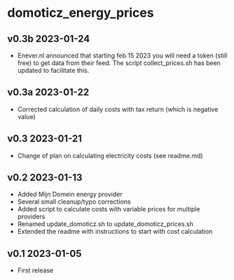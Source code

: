 # domoticz_energy_prices 

## v0.3b  2023-01-24
 - Enever.nl announced that starting feb 15 2023 you will need a token (still free) to get data from their feed. The script collect_prices.sh has been updated to facilitate this.

## v0.3a  2023-01-22
- Corrected calculation of daily costs with tax return (which is negative value)

## v0.3  2023-01-21
- Change of plan on calculating electricity costs (see readme.md)


## v0.2  2023-01-13
- Added Mijn Domein energy provider
- Several small cleanup/typo corrections
- Added script to calculate costs with variable prices for multiple providers
- Renamed update_domoticz.sh to update_domoticz_prices.sh
- Extended the readme with instructions to start with cost calculation


## v0.1  2023-01-05
- First release